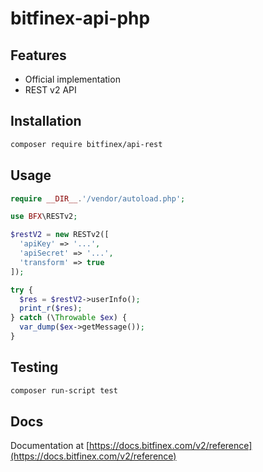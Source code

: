 # bitfinex-api-php

## Features

* Official implementation
* REST v2 API

## Installation
```bash
composer require bitfinex/api-rest
```

## Usage

```php
require __DIR__.'/vendor/autoload.php';

use BFX\RESTv2;

$restV2 = new RESTv2([
  'apiKey' => '...',
  'apiSecret' => '...',
  'transform' => true
]);

try {
  $res = $restV2->userInfo();
  print_r($res);
} catch (\Throwable $ex) {
  var_dump($ex->getMessage());
}
```

## Testing
```bash
composer run-script test
```

## Docs

Documentation at [https://docs.bitfinex.com/v2/reference](https://docs.bitfinex.com/v2/reference)

